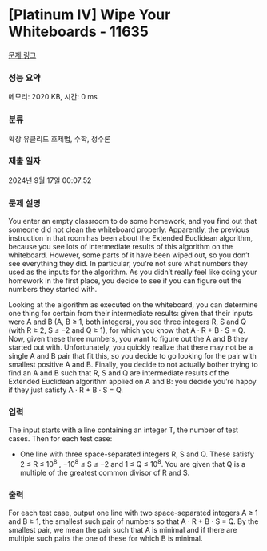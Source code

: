 # [Platinum IV] Wipe Your Whiteboards - 11635 

[문제 링크](https://www.acmicpc.net/problem/11635) 

### 성능 요약

메모리: 2020 KB, 시간: 0 ms

### 분류

확장 유클리드 호제법, 수학, 정수론

### 제출 일자

2024년 9월 17일 00:07:52

### 문제 설명

<p>You enter an empty classroom to do some homework, and you find out that someone did not clean the whiteboard properly. Apparently, the previous instruction in that room has been about the Extended Euclidean algorithm, because you see lots of intermediate results of this algorithm on the whiteboard. However, some parts of it have been wiped out, so you don’t see everything they did. In particular, you’re not sure what numbers they used as the inputs for the algorithm. As you didn’t really feel like doing your homework in the first place, you decide to see if you can figure out the numbers they started with.</p>

<p>Looking at the algorithm as executed on the whiteboard, you can determine one thing for certain from their intermediate results: given that their inputs were A and B (A, B ≥ 1, both integers), you see three integers R, S and Q (with R ≥ 2, S ≤ −2 and Q ≥ 1), for which you know that A · R + B · S = Q. Now, given these three numbers, you want to figure out the A and B they started out with. Unfortunately, you quickly realize that there may not be a single A and B pair that fit this, so you decide to go looking for the pair with smallest positive A and B. Finally, you decide to not actually bother trying to find an A and B such that R, S and Q are intermediate results of the Extended Euclidean algorithm applied on A and B: you decide you’re happy if they just satisfy A · R + B · S = Q.</p>

### 입력 

 <p>The input starts with a line containing an integer T, the number of test cases. Then for each test case:</p>

<ul>
	<li>One line with three space-separated integers R, S and Q. These satisfy 2 ≤ R ≤ 10<sup>8</sup> , −10<sup>8</sup> ≤ S ≤ −2 and 1 ≤ Q ≤ 10<sup>8</sup>. You are given that Q is a multiple of the greatest common divisor of R and S.</li>
</ul>

### 출력 

 <p>For each test case, output one line with two space-separated integers A ≥ 1 and B ≥ 1, the smallest such pair of numbers so that A · R + B · S = Q. By the smallest pair, we mean the pair such that A is minimal and if there are multiple such pairs the one of these for which B is minimal.</p>

